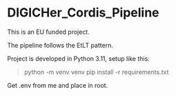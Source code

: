 # DIGICHer_Cordis_Pipeline

This is an EU funded project.

The pipeline follows the EtLT pattern.

Project is developed in Python 3.11, setup like this:

> python -m venv venv
> pip install -r requirements.txt

Get .env from me and place in root.